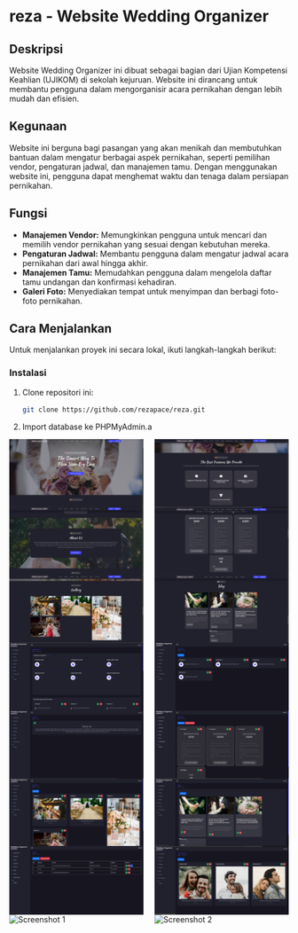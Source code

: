# reza - Website Wedding Organizer

## Deskripsi
Website Wedding Organizer ini dibuat sebagai bagian dari Ujian Kompetensi Keahlian (UJIKOM) di sekolah kejuruan. Website ini dirancang untuk membantu pengguna dalam mengorganisir acara pernikahan dengan lebih mudah dan efisien.

## Kegunaan
Website ini berguna bagi pasangan yang akan menikah dan membutuhkan bantuan dalam mengatur berbagai aspek pernikahan, seperti pemilihan vendor, pengaturan jadwal, dan manajemen tamu. Dengan menggunakan website ini, pengguna dapat menghemat waktu dan tenaga dalam persiapan pernikahan.

## Fungsi
- **Manajemen Vendor:** Memungkinkan pengguna untuk mencari dan memilih vendor pernikahan yang sesuai dengan kebutuhan mereka.
- **Pengaturan Jadwal:** Membantu pengguna dalam mengatur jadwal acara pernikahan dari awal hingga akhir.
- **Manajemen Tamu:** Memudahkan pengguna dalam mengelola daftar tamu undangan dan konfirmasi kehadiran.
- **Galeri Foto:** Menyediakan tempat untuk menyimpan dan berbagi foto-foto pernikahan.

## Cara Menjalankan
Untuk menjalankan proyek ini secara lokal, ikuti langkah-langkah berikut:

### Instalasi
1. Clone repositori ini:
    ```sh
    git clone https://github.com/rezapace/reza.git
    ```

2. Import database ke PHPMyAdmin.a


<div style="display: flex; justify-content: space-between;">
    <img src="https://github.com/rezapace/app-weding/blob/master/screenshoot/1.jpg?raw=true" alt="Screenshot 1" style="width: 48%;">
    <img src="https://github.com/rezapace/app-weding/blob/master/screenshoot/2.jpg?raw=true" alt="Screenshot 2" style="width: 48%;">
</div>

<div style="display: flex; justify-content: space-between;">
    <img src="https://github.com/rezapace/app-weding/blob/master/screenshoot/3.jpg?raw=true" alt="Screenshot 1" style="width: 48%;">
    <img src="https://github.com/rezapace/app-weding/blob/master/screenshoot/4.jpg?raw=true" alt="Screenshot 2" style="width: 48%;">
</div>

<div style="display: flex; justify-content: space-between;">
    <img src="https://github.com/rezapace/app-weding/blob/master/screenshoot/5.jpg?raw=true" alt="Screenshot 1" style="width: 48%;">
    <img src="https://github.com/rezapace/app-weding/blob/master/screenshoot/6.jpg?raw=true" alt="Screenshot 2" style="width: 48%;">
</div>

<div style="display: flex; justify-content: space-between;">
    <img src="https://github.com/rezapace/app-weding/blob/master/screenshoot/7.jpg?raw=true" alt="Screenshot 1" style="width: 48%;">
    <img src="https://github.com/rezapace/app-weding/blob/master/screenshoot/8.jpg?raw=true" alt="Screenshot 2" style="width: 48%;">
</div>

<div style="display: flex; justify-content: space-between;">
    <img src="https://github.com/rezapace/app-weding/blob/master/screenshoot/9.jpg?raw=true" alt="Screenshot 1" style="width: 48%;">
    <img src="https://github.com/rezapace/app-weding/blob/master/screenshoot/10.jpg?raw=true" alt="Screenshot 2" style="width: 48%;">
</div>

<div style="display: flex; justify-content: space-between;">
    <img src="https://github.com/rezapace/app-weding/blob/master/screenshoot/11.jpg?raw=true" alt="Screenshot 1" style="width: 48%;">
    <img src="https://github.com/rezapace/app-weding/blob/master/screenshoot/12.jpg?raw=true" alt="Screenshot 2" style="width: 48%;">
</div>

<div style="display: flex; justify-content: space-between;">
    <img src="https://github.com/rezapace/app-weding/blob/master/screenshoot/13.jpg?raw=true" alt="Screenshot 1" style="width: 48%;">
    <img src="https://github.com/rezapace/app-weding/blob/master/screenshoot/14.jpg?raw=true" alt="Screenshot 2" style="width: 48%;">
</div>

<div style="display: flex; justify-content: space-between;">
    <img src="https://github.com/rezapace/app-weding/blob/master/screenshoot/15.jpg?raw=true" alt="Screenshot 1" style="width: 48%;">
    <img src="https://github.com/rezapace/app-weding/blob/master/screenshoot/16.jpg?raw=true" alt="Screenshot 2" style="width: 48%;">
</div>
